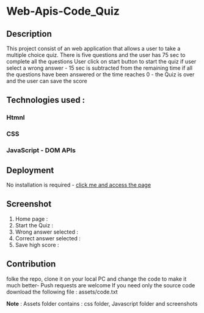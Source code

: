 # Web-Apis-Code_Quiz
## Description
This project consist of an web application that allows a user to take a multiple choice quiz.
There is five questions and the user has 75 sec to complete all the questions
User click on start button to start the quiz
if user select a wrong answer - 15 sec is subtracted from the remaining time
if all the questions have been answered or the time reaches 0 - the Quiz is over and the user can save the score

## Technologies used :
### Htmnl
### CSS
### JavaScript - DOM APIs

## Deployment 
No installation is required - [click me and access the page](https://christiankapita.github.io/Web-Apis-Code_Quiz/)

## Screenshot
1. Home page : 
2. Start the Quiz :
3. Wrong answer selected :
4. Correct answer selected :
5. Save high score :


## Contribution
folke the repo, clone it on your local PC and change the code to make it much better- Push requests are welcome
If you need only the source code download the following file : assets/code.txt

**Note** : Assets folder contains : css folder, Javascript folder and screenshots